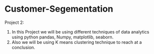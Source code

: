 # Customer-Segementation
Project 2:
1. In this Project we will be using different techniques of data analytics using python pandas, Numpy, matplotlib, seaborn.
2. Also we will be using K means clustering technique to reach at a conclusion.
